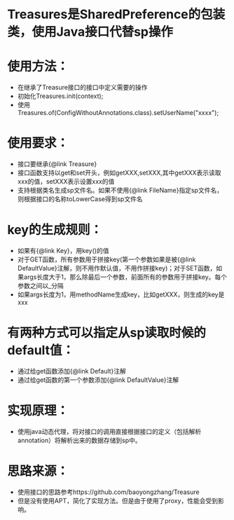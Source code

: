 Treasures是SharedPreference的包装类，使用Java接口代替sp操作
================================
# 使用方法：
* 在继承了Treasure接口的接口中定义需要的操作
* 初始化Treasures.init(context);
* 使用Treasures.of(ConfigWithoutAnnotations.class).setUserName("xxxx");

# 使用要求：
* 接口要继承{@link Treasure}
* 接口函数支持以get和set开头，例如getXXX,setXXX,其中getXXX表示读取xxx的值，setXXX表示设置xxx的值
* 支持根据类名生成sp文件名。如果不使用{@link FileName}指定sp文件名，则根据接口的名称toLowerCase得到sp文件名

# key的生成规则：
* 如果有{@link Key}，用key()的值
* 对于GET函数，所有参数用于拼接key(第一个参数如果是被{@link DefaultValue}注解，则不用作默认值，不用作拼接key)；对于SET函数，如果args长度大于1，那么除最后一个参数，前面所有的参数用于拼接key。每个参数之间以_分隔
* 如果args长度为1，用methodName生成key，比如getXXX，则生成的key是xxx

# 有两种方式可以指定从sp读取时候的default值：
* 通过给get函数添加{@link Default}注解
* 通过给get函数的第一个参数添加{@link DefaultValue}注解

# 实现原理：
* 使用java动态代理，将对接口的调用直接根据接口的定义（包括解析annotation）将解析出来的数据存储到sp中。

# 思路来源：
* 使用接口的思路参考https://github.com/baoyongzhang/Treasure
* 但是没有使用APT，简化了实现方法。但是由于使用了proxy，性能会受到影响。
